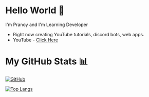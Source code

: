 # Hello World 👋

I'm Pranoy and I'm Learning Developer

- Right now creating YouTube tutorials, discord bots, web apps.
- YouTube - [Click Here](https://www.youtube.com/@codewithpranoy)

# My GitHub Stats 📊

[![GitHub](https://github-readme-stats.vercel.app/api?username=PranoyMajumdar&theme=tokyonight)](https://github.com/PranoyMajumdar)

[![Top Langs](https://github-readme-stats.vercel.app/api/top-langs/?username=PranoyMajumdar&theme=tokyonight&layout=compact)](https://github.com/PranoyMajumdar)
